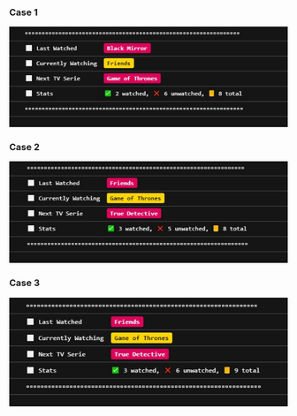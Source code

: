 ### **Case 1**
<img src="cases/case1.jpeg">

### **Case 2**
<img src="cases/case2.jpeg">

### **Case 3**
<img src="cases/case3.jpeg">
